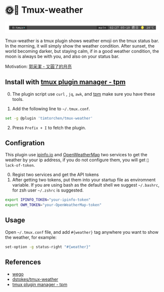# 🌞🌛 Tmux-weather

![](./screenshot.png)

Tmux-weather is a tmux plugin shows weather emoji on the tmux status bar. In the morning, it will simply show the weather condition. After sunset, the world becoming darker, but staying calm, if in a good weather condition, the moon is always be with you, and also on your status bar.

Motivation: [郭采潔 - 又圓了的月亮](https://www.youtube.com/watch?v=OfZfw3S_ZEk)

## Install with [tmux plugin manager - tpm](https://github.com/tmux-plugins/tpm)

0. The plugin script use `curl` , `jq`, `awk`, and [tpm](https://github.com/tmux-plugins/tpm) make sure you have these tools.

1. Add the following line to `~/.tmux.conf`.

```bash
set -g @plugin 'timtorchen/tmux-weather'
```

2. Press `Prefix + I` to fetch the plugin.

## Configration

This plugin use [ipinfo.io](https://ipinfo.io/) and [OpenWeatherMap](https://openweathermap.org/) two services to get the weather by your ip address, if you do not configure them, you will get `🎃 lack-of-token`.

0. Regist two services and get the API tokens
1. After getting two tokens, put them into your startup file as enviromnent variable. If you are using bash as the default shell we suggest `~/.bashrc`, for zsh user `~/.zshrc` is suggested.

```bash
export IPINFO_TOKEN="your-ipinfo-token"
export OWM_TOKEN="your-OpenWeatherMap-token"
```

## Usage

Open `~/.tmux.conf` file, and add `#{weather}` tag anywhere you want to show the weather, for example:

```bash
set-option -g status-right "#{weather}"
```

## References

- [wego](https://github.com/schachmat/wego)
- [dstokes/tmux-weather](https://github.com/dstokes/tmux-weather)
- [tmux plugin manager - tpm ](https://github.com/tmux-plugins/tpm)
